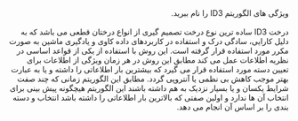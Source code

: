 
##
####
<div dir="rtl">
  ویژگی های الگوریتم ID3 را نام ببرید.
  </div>
  <br/>
  
  <div dir="rtl">
درخت ID3 ساده ترین نوع درخت تصمیم گیری از انواع درختان قطعی می باشد که به دلیل کارایی، سادگی درک و استفاده در کاربردهای داده کاوی و یادگیری ماشین به صورت مکرر مورد استفاده قرار گرفته است. این روش با استفاده از یکی از قواعد اساسی در نظریه اطلاعات عمل می کند مطابق این روش در هر زمان ویژگی از اطلاعات برای تعیین دسته مورد استفاده قرار می گیرد که بیشترین بار اطلاعاتی را داشته و یا به عبارت بهتر موجب کاهش بی نظمی یا آنتروپی گردد. مطابق این الگوریتم زمانی که چند صفت شرایط یکسان و یا بسیار نزدیک به هم داشته باشند این الگوریتم هیچگونه پیش بینی برای انتخاب آن ها ندارد و اولین صفتی که بالاترین بار اطلاعاتی را داشته باشد انتخاب و دسته بندی را بر اساس آن انجام می دهد.
  
</div>
